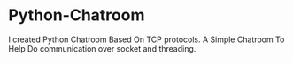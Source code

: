 # Python-Chatroom
I created Python Chatroom Based On TCP protocols. A Simple Chatroom To Help Do communication over socket and threading.
